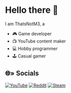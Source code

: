 # Hello there 👋
I am ThatsNotM3, a
- 🎮 Game developer
- 📺 YouTube content maker
- 💻 Hobby programmer
- 🕹️ Casual gamer

## 🌐» Socials
[![YouTube](https://img.shields.io/badge/YouTube-FF0000?style=for-the-badge&logo=youtube&logoColor=white)](https://www.youtube.com/c/ThatsNotM3) [![Reddit](https://img.shields.io/badge/Reddit-FF4500?style=for-the-badge&logo=reddit&logoColor=white)](https://reddit.com/user/actuallynotm3) [![Steam](https://img.shields.io/badge/Steam-2a475e?style=for-the-badge&logo=steam&logoColor=white)](https://reddit.com/user/actuallynotm3)

